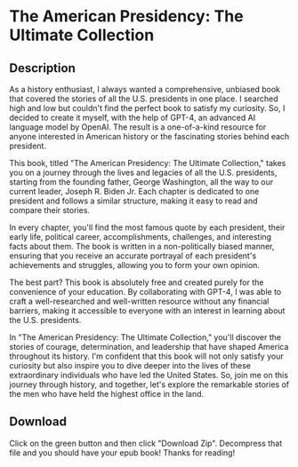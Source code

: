 # The American Presidency: The Ultimate Collection

## Description
As a history enthusiast, I always wanted a comprehensive, unbiased book that covered the stories of all the U.S. presidents in one place. I searched high and low but couldn't find the perfect book to satisfy my curiosity. So, I decided to create it myself, with the help of GPT-4, an advanced AI language model by OpenAI. The result is a one-of-a-kind resource for anyone interested in American history or the fascinating stories behind each president.

This book, titled "The American Presidency: The Ultimate Collection," takes you on a journey through the lives and legacies of all the U.S. presidents, starting from the founding father, George Washington, all the way to our current leader, Joseph R. Biden Jr. Each chapter is dedicated to one president and follows a similar structure, making it easy to read and compare their stories.

In every chapter, you'll find the most famous quote by each president, their early life, political career, accomplishments, challenges, and interesting facts about them. The book is written in a non-politically biased manner, ensuring that you receive an accurate portrayal of each president's achievements and struggles, allowing you to form your own opinion.

The best part? This book is absolutely free and created purely for the convenience of your education. By collaborating with GPT-4, I was able to craft a well-researched and well-written resource without any financial barriers, making it accessible to everyone with an interest in learning about the U.S. presidents.

In "The American Presidency: The Ultimate Collection," you'll discover the stories of courage, determination, and leadership that have shaped America throughout its history. I'm confident that this book will not only satisfy your curiosity but also inspire you to dive deeper into the lives of these extraordinary individuals who have led the United States. So, join me on this journey through history, and together, let's explore the remarkable stories of the men who have held the highest office in the land.

## Download
Click on the green button and then click "Download Zip". Decompress that file and you should have your epub book! Thanks for reading!
